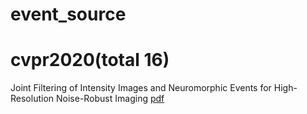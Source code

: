 # event_source
# cvpr2020(total 16)
Joint Filtering of Intensity Images and Neuromorphic Events for High-Resolution Noise-Robust Imaging [pdf](http://openaccess.thecvf.com/content_CVPR_2020/papers/Wang_Joint_Filtering_of_Intensity_Images_and_Neuromorphic_Events_for_High-Resolution_CVPR_2020_paper.pdf)
